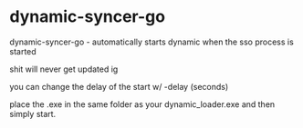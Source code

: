 # dynamic-syncer-go
dynamic-syncer-go - automatically starts dynamic when the sso process is started


shit will never get updated ig

you can change the delay of the start w/ -delay (seconds)

place the .exe in the same folder as your dynamic_loader.exe and then simply start.
